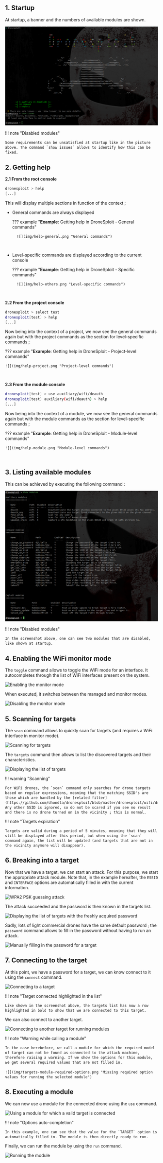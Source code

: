 ## 1. Startup

At startup, a banner and the numbers of available modules are shown.

![](img/dronesploit.png "DroneSploit startup screen")

!!! note "Disabled modules"
    
    Some requirements can be unsatisfied at startup like in the picture above. The command `show issues` allows to identify how this can be fixed.

## 2. Getting help

**2.1 From the root console**

```bash
dronesploit > help
[...]
```

This will display multiple sections in function of the context ;

- General commands are always displayed

    ??? example "**Example**: Getting help in DroneSploit - General commands"
        
        ![](img/help-general.png "General commands")

    <br>

- Level-specific commands are displayed according to the current console

    ??? example "**Example**: Getting help in DroneSploit - Specific commands"
        
        ![](img/help-others.png "Level-specific commands")

    <br>

**2.2 From the project console**

```bash
dronesploit > select test
dronesploit[test] > help
[...]
```

Now being into the context of a project, we now see the general commands again but with the project commands as the section for level-specific commands ;

??? example "**Example**: Getting help in DroneSploit - Project-level commands"
    
    ![](img/help-project.png "Project-level commands")

<br>

**2.3 From the module console**

```bash
dronesploit[test] > use auxiliary/wifi/deauth
dronesploit[test] auxiliary(wifi/deauth) > help
[...]
```

Now being into the context of a module, we now see the general commands again but with the module commands as the section for level-specific commands ;

??? example "**Example**: Getting help in DroneSploit - Module-level commands"
    
    ![](img/help-module.png "Module-level commands")

<br>

## 3. Listing available modules

This can be achieved by executing the following command :

![](img/modules.png "Listing modules available in DroneSploit")

!!! note "Disabled modules"
    
    In the screenshot above, one can see two modules that are disabled, like shown at startup.

## 4. Enabling the WiFi monitor mode

The `toggle` command allows to toggle the WiFi mode for an interface. It autocompletes through the list of WiFi interfaces present on the system.

![](img/monitor-mode.png "Enabling the monitor mode")

When executed, it switches between the managed and monitor modes.

![](img/managed-mode.png "Disabling the monitor mode")

## 5. Scanning for targets

The `scan` command allows to quickly scan for targets (and requires a WiFi interface in monitor mode).

![](img/scanning.png "Scanning for targets")

The `targets` command then allows to list the discovered targets and their characteristics.

![](img/targets-list.png "Displaying the list of targets")

!!! warning "Scanning"
    
    For WiFi drones, the `scan` command only searches for drone targets based on regular expressions, meaning that the matching SSID's are those which are handled by the [related filter](https://github.com/dhondta/dronesploit/blob/master/dronesploit/wifi/drone.py). Any other SSID is ignored, so do not be scared if you see no result and there is no drone turned on in the vicinity ; this is normal.

!!! note "Targets expiration"
    
    Targets are valid during a period of 5 minutes, meaning that they will still be displayed after this period, but when using the `scan` command again, the list will be updated (and targets that are not in the vicinity anymore will disappear).

## 6. Breaking into a target

Now that we have a target, we can start an attack. For this purpose, we start the appropriate attack module. Note that, in the example hereafter, the `ESSID` and `INTERFACE` options are automatically filled in with the current information.

![](img/wpa2-psk-attack.png "WPA2 PSK guessing attack")

The attack succeeded and the password is then known in the targets list.

![](img/targets-with-password.png "Displaying the list of targets with the freshly acquired password")

Sadly, lots of light commercial drones have the same default password ; the `password` command allows to fill in the password without having to run an attack.

![](img/targets-password.png "Manually filling in the password for a target")

## 7. Connecting to the target

At this point, we have a password for a target, we can know connect to it using the `connect` command.

![](img/targets-connect.png "Connecting to a target")

!!! note "Target connected highlighted in the list"
    
    Like shown in the screenshot above, the targets list has now a row highlighted in bold to show that we are connected to this target.

We can also connect to another target.

![](img/targets-connect-another.png "Connecting to another target for running modules")

!!! note "Warning while calling a module"
    
    In the case herebefore, we call a module for which the required model of target can not be found as connected to the attack machine, therefore raising a warning. If we show the options for this module, we get several required values that are not filled in.
    
    ![](img/targets-module-required-options.png "Missing required option values for running the selected module")

## 8. Executing a module

We can now use a module for the connected drone using the `use` command.

![](img/targets-module-options.png "Using a module for which a valid target is connected")

!!! note "Options auto-completion"
    
    In this example, one can see that the value for the `TARGET` option is automatically filled in. The module is then directly ready to run.

Finally, we can run the module by using the `run` command.

![](img/targets-module-run.png "Running the module")
